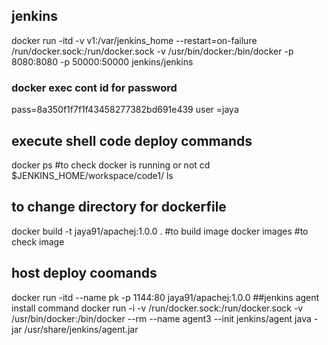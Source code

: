 ## jenkins
docker run -itd -v v1:/var/jenkins_home --restart=on-failure /run/docker.sock:/run/docker.sock -v /usr/bin/docker:/bin/docker  -p 8080:8080 -p 50000:50000 jenkins/jenkins
### docker exec cont id  for password 
pass=8a350f1f7f1f43458277382bd691e439
user =jaya

## execute shell code deploy commands
docker ps #to check docker is running or not
cd $JENKINS_HOME/workspace/code1/
ls
## to change directory for dockerfile
docker build -t jaya91/apachej:1.0.0 .  #to build image
docker images #to check image
## host deploy coomands
docker run -itd --name pk -p 1144:80  jaya91/apachej:1.0.0
##jenkins agent install command
docker run -i -v /run/docker.sock:/run/docker.sock -v /usr/bin/docker:/bin/docker  --rm --name agent3  --init jenkins/agent java -jar /usr/share/jenkins/agent.jar
